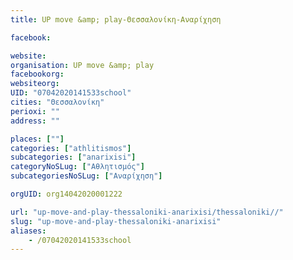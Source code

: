 ```yaml
---
title: UP move &amp; play-Θεσσαλονίκη-Αναρίχηση

facebook:

website:
organisation: UP move &amp; play
facebookorg:
websiteorg:
UID: "07042020141533school"
cities: "Θεσσαλονίκη"
perioxi: ""
address: ""

places: [""]
categories: ["athlitismos"]
subcategories: ["anarixisi"]
categoryNoSLug: ["Αθλητισμός"]
subcategoriesNoSLug: ["Αναρίχηση"]

orgUID: org14042020001222

url: "up-move-and-play-thessaloniki-anarixisi/thessaloniki//"
slug: "up-move-and-play-thessaloniki-anarixisi"
aliases:
    - /07042020141533school
---
```





